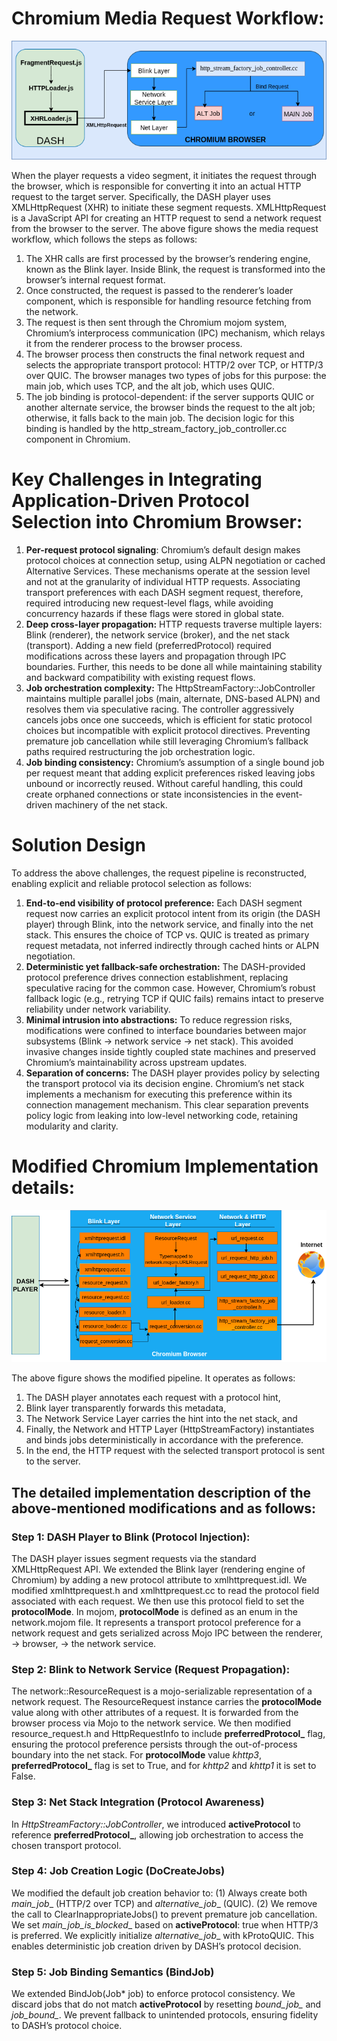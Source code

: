 # Chromium Media Request Workflow:

![Chromium Workflow](images/chromium_workflow.drawio.png)

When the player requests a video segment, it initiates the request through the browser, which is responsible for converting it into an actual HTTP request to the target server. Specifically, the DASH player uses XMLHttpRequest (XHR) to initiate these segment requests. XMLHttpRequest is a JavaScript API for creating an HTTP request to send a network request from the browser to the server. The above figure shows the media request workflow, which follows the steps as follows:

1. The XHR calls are first processed by the browser’s rendering engine, known as the Blink layer. Inside Blink, the request is transformed into the browser’s internal request format.
2. Once constructed, the request is passed to the renderer’s loader component, which is responsible for handling resource fetching from the network.
3. The request is then sent through the Chromium mojom system, Chromium’s interprocess communication (IPC) mechanism, which relays it from the renderer process to the browser process.
4. The browser process then constructs the final network request and selects the appropriate transport protocol: HTTP/2 over TCP, or HTTP/3 over QUIC. The browser manages two types of jobs for this purpose: the main job, which uses TCP, and the alt job, which uses QUIC.
5. The job binding is protocol-dependent: if the server supports QUIC or another alternate service, the browser binds the request to the alt job; otherwise, it falls back to the main job. The decision logic for this binding is handled by the http_stream_factory_job_controller.cc component in Chromium.

# Key Challenges in Integrating Application-Driven Protocol Selection into Chromium Browser:
1. **Per-request protocol signaling**: Chromium’s default design makes protocol choices at connection setup, using ALPN negotiation or cached Alternative Services. These mechanisms operate at the session level and not at the granularity of individual HTTP requests. Associating transport preferences with each DASH segment request, therefore, required introducing new request-level flags, while avoiding concurrency hazards if these flags were stored in global state.
2. **Deep cross-layer propagation:** HTTP requests traverse multiple layers: Blink (renderer), the network service (broker), and the net stack (transport). Adding a new field (preferredProtocol) required modifications across these layers and propagation through IPC boundaries. Further, this needs to be done all while maintaining stability and backward compatibility with existing request flows.
3. **Job orchestration complexity:** The HttpStreamFactory::JobController maintains multiple parallel jobs (main, alternate, DNS-based ALPN) and resolves them via speculative racing. The controller aggressively cancels jobs once one succeeds, which is efficient for static protocol choices but incompatible with explicit protocol directives. Preventing premature job cancellation while still leveraging Chromium’s fallback paths required restructuring the job orchestration logic.
4. **Job binding consistency:** Chromium’s assumption of a single bound job per request meant that adding explicit preferences risked leaving jobs unbound or incorrectly reused. Without careful handling, this could create orphaned connections or state inconsistencies in the event-driven machinery of the net stack.

# Solution Design
To address the above challenges, the request pipeline is reconstructed, enabling explicit and reliable protocol selection as follows:
1. **End-to-end visibility of protocol preference:** Each DASH segment request now carries an explicit protocol intent from its origin (the DASH player) through Blink, into the network service, and finally into the net stack. This ensures the choice of TCP vs. QUIC is treated as primary request metadata, not inferred indirectly through cached hints or ALPN negotiation.
2. **Deterministic yet fallback-safe orchestration:** The DASH-provided protocol preference drives connection establishment, replacing speculative racing for the common case. However, Chromium’s robust fallback logic (e.g., retrying TCP if QUIC fails) remains intact to preserve reliability under network variability.
3. **Minimal intrusion into abstractions:** To reduce regression risks, modifications were confined to interface boundaries between major subsystems (Blink → network service → net stack). This avoided invasive changes inside tightly coupled state machines and preserved Chromium’s maintainability across upstream updates.
4. **Separation of concerns:** The DASH player provides policy by selecting the transport protocol via its decision engine. Chromium’s net stack implements a mechanism for executing this preference within its connection management mechanism. This clear separation prevents policy logic from leaking into low-level networking code, retaining modularity and clarity.


# Modified Chromium Implementation details:
![Chromium modifications](images/Modified-chromium.drawio.png)

The above figure shows the modified pipeline. It operates as follows: 
1. The DASH player annotates each request with a protocol hint,
2. Blink layer transparently forwards this metadata,
3. The Network Service Layer carries the hint into the net stack, and
4. Finally, the Network and HTTP Layer (HttpStreamFactory) instantiates and binds jobs deterministically in accordance with the preference.
5. In the end, the HTTP request with the selected transport protocol is sent to the server.

## The detailed implementation description of the above-mentioned modifications and as follows:

### Step 1: DASH Player to Blink (Protocol Injection): 
The DASH player issues segment requests via the standard XMLHttpRequest API. We extended the Blink layer (rendering engine of Chromium) by adding a new protocol attribute to xmlhttprequest.idl. We modified xmlhttprequest.h and xmlhttprequest.cc to read the protocol field associated with each request. We then use this protocol field to set the **protocolMode**. In mojom, **protocolMode** is defined as an enum in the network.mojom file. It represents a transport protocol preference for a network request and gets serialized across Mojo IPC between the renderer, -> browser, -> the network service.

### Step 2: Blink to Network Service (Request Propagation): 
The network::ResourceRequest is a mojo-serializable representation of a network request. The ResourceRequest instance carries the **protocolMode** value along with other attributes of a request. It is forwarded from the browser process via Mojo to the network service. We then modified resource\_request.h and HttpRequestInfo to include   **preferredProtocol_** flag, ensuring the protocol preference persists through the out-of-process boundary into the net stack. For **protocolMode** value _khttp3_, **preferredProtocol_** flag is set to True, and for _khttp2_ and _khttp1_ it is set to False.

### Step 3: Net Stack Integration (Protocol Awareness)
In _HttpStreamFactory::JobController_, we introduced **activeProtocol** to reference **preferredProtocol_**, allowing job orchestration to access the chosen transport protocol.

### Step 4: Job Creation Logic (DoCreateJobs)
We modified the default job creation behavior to: (1) Always create both _main_job__ (HTTP/2 over TCP) and _alternative_job__ (QUIC). (2) We remove the call to ClearInappropriateJobs() to prevent premature job cancellation. We set _main_job_is_blocked__ based on **activeProtocol**: true when HTTP/3 is preferred. We explicitly initialize _alternative_job__ with kProtoQUIC. This enables deterministic job creation driven by DASH’s protocol decision.

### Step 5: Job Binding Semantics (BindJob)
We extended BindJob(Job* job) to enforce protocol consistency. We discard jobs that do not match **activeProtocol** by resetting _bound\_job\__ and _job\_bound\__. We prevent fallback to unintended protocols, ensuring fidelity to DASH’s protocol choice.



